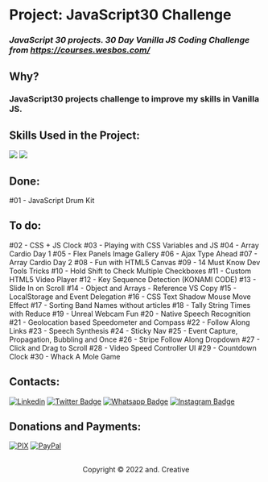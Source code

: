 #  Project: JavaScript30 Challenge
### *JavaScript 30 projects. 30 Day Vanilla JS Coding Challenge from https://courses.wesbos.com/*

##  Why?

### JavaScript30 projects challenge to improve my skills in Vanilla JS. 

##  Skills Used in the Project:

<img src="https://img.shields.io/badge/JavaScript-F7DF1E?style=for-the-badge&logo=javascript&logoColor=black" /> <img src="https://img.shields.io/badge/Git-E34F26?style=for-the-badge&logo=git&logoColor=white" />

##  Done:
  #01 - JavaScript Drum Kit

##  To do:
  #02 - CSS + JS Clock
  #03 - Playing with CSS Variables and JS
  #04 - Array Cardio Day 1
  #05 - Flex Panels Image Gallery
  #06 - Ajax Type Ahead
  #07 - Array Cardio Day 2
  #08 - Fun with HTML5 Canvas
  #09 - 14 Must Know Dev Tools Tricks
  #10 - Hold Shift to Check Multiple Checkboxes
  #11 - Custom HTML5 Video Player
  #12 - Key Sequence Detection (KONAMI CODE)
  #13 - Slide In on Scroll
  #14 - Object and Arrays - Reference VS Copy
  #15 - LocalStorage and Event Delegation
  #16 - CSS Text Shadow Mouse Move Effect
  #17 - Sorting Band Names without articles
  #18 - Tally String Times with Reduce
  #19 - Unreal Webcam Fun
  #20 - Native Speech Recognition
  #21 - Geolocation based Speedometer and Compass
  #22 - Follow Along Links
  #23 - Speech Synthesis
  #24 - Sticky Nav
  #25 - Event Capture, Propagation, Bubbling and Once
  #26 - Stripe Follow Along Dropdown
  #27 - Click and Drag to Scroll
  #28 - Video Speed Controller UI
  #29 - Countdown Clock
  #30 - Whack A Mole Game

### 

##  Contacts:

[![Linkedin](https://img.shields.io/badge/LinkedIn-0077B5?style=for-the-badge&logo=linkedin&logoColor=white)](https://www.linkedin.com/in/andre-oliveira-de-carvalho/)
[![Twitter Badge](https://img.shields.io/badge/Twitter-1DA1F2?style=for-the-badge&logo=twitter&logoColor=white)](https://twitter.com/andredecarvalh0)
[![Whatsapp Badge](https://img.shields.io/badge/WhatsApp-25D366?style=for-the-badge&logo=whatsapp&logoColor=white)](https://wa.me/5524992147790?text=Ol%C3%A1!%20Vamos%20desenvolver%20um%20projeto%20juntos?)
[![Instagram Badge](https://img.shields.io/badge/Instagram-E4405F?style=for-the-badge&logo=instagram&logoColor=white)](https://www.instagram.com/andcreativee/)

##  Donations and Payments:

[![PIX](https://img.shields.io/badge/pix-30363D?style=for-the-badge&logo=PIX&logoColor=#008000)](https://nubank.com.br/pagar/1cvrar/TigeV0z6cf)
[![PayPal](https://img.shields.io/badge/PayPal-00457C?style=for-the-badge&logo=paypal&logoColor=white)](https://www.paypal.com/donate/?business=4U2BGNTBMZDGU&no_recurring=0&item_name=Thanks%21&currency_code=BRL)

##
<p align="center">Copyright © 2022 and. Creative</p>
